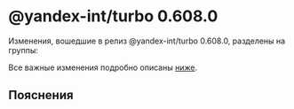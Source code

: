 # @yandex-int/turbo 0.608.0

<!-- ЧЕЛОВЕЧЕСКОЕ ВСТУПЛЕНИЕ -->

Изменения, вошедшие в релиз @yandex-int/turbo 0.608.0, разделены на группы:

Все важные изменения подробно описаны [ниже](#Пояснения).

## Пояснения

